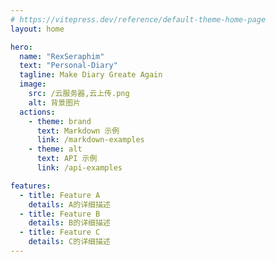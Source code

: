 ```yaml
---
# https://vitepress.dev/reference/default-theme-home-page
layout: home

hero:
  name: "RexSeraphim"
  text: "Personal-Diary"
  tagline: Make Diary Greate Again
  image:
    src: /云服务器,云上传.png
    alt: 背景图片
  actions:
    - theme: brand
      text: Markdown 示例
      link: /markdown-examples
    - theme: alt
      text: API 示例
      link: /api-examples

features:
  - title: Feature A
    details: A的详细描述
  - title: Feature B
    details: B的详细描述
  - title: Feature C
    details: C的详细描述
---
```


